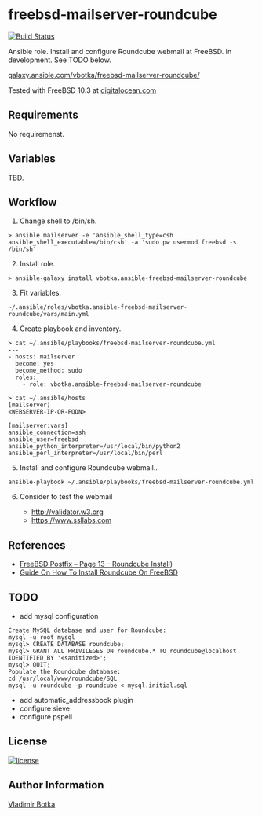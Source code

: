 freebsd-mailserver-roundcube
============================

[![Build Status](https://travis-ci.org/vbotka/ansible-freebsd-mailserver-roundcube.svg?branch=master)](https://travis-ci.org/vbotka/freebsd-mailserver-roundcube)

Ansible role. Install and configure Roundcube webmail at FreeBSD. In development. See TODO below.

[galaxy.ansible.com/vbotka/freebsd-mailserver-roundcube/](https://galaxy.ansible.com/vbotka/freebsd-mailserver-roundcube/)

Tested with FreeBSD 10.3 at [digitalocean.com](https://cloud.digitalocean.com)


Requirements
------------

No requiremenst.


Variables
---------

TBD.



Workflow
--------

1) Change shell to /bin/sh.

```
> ansible mailserver -e 'ansible_shell_type=csh ansible_shell_executable=/bin/csh' -a 'sudo pw usermod freebsd -s /bin/sh'
```

2) Install role.

```
> ansible-galaxy install vbotka.ansible-freebsd-mailserver-roundcube
```

3) Fit variables.

```
~/.ansible/roles/vbotka.ansible-freebsd-mailserver-roundcube/vars/main.yml
```

4) Create playbook and inventory.

```
> cat ~/.ansible/playbooks/freebsd-mailserver-roundcube.yml
---
- hosts: mailserver
  become: yes
  become_method: sudo
  roles:
    - role: vbotka.ansible-freebsd-mailserver-roundcube
```

```
> cat ~/.ansible/hosts
[mailserver]
<WEBSERVER-IP-OR-FQDN>

[mailserver:vars]
ansible_connection=ssh
ansible_user=freebsd
ansible_python_interpreter=/usr/local/bin/python2
ansible_perl_interpreter=/usr/local/bin/perl
```

5) Install and configure Roundcube webmail..

```
ansible-playbook ~/.ansible/playbooks/freebsd-mailserver-roundcube.yml
```

6) Consider to test the webmail

   - http://validator.w3.org
   - https://www.ssllabs.com
		

References
----------

- [FreeBSD Postfix – Page 13 – Roundcube Install](http://www.purplehat.org/?page_id=20))
- [Guide On How To Install Roundcube On FreeBSD](http://www.xfiles.dk/guide-on-how-to-install-roundcube-on-freebsd/)


TODO
----

- add mysql configuration

```
Create MySQL database and user for Roundcube:
mysql -u root mysql
mysql> CREATE DATABASE roundcube;
mysql> GRANT ALL PRIVILEGES ON roundcube.* TO roundcube@localhost IDENTIFIED BY '<sanitized>';
mysql> QUIT;
Populate the Roundcube database:
cd /usr/local/www/roundcube/SQL
mysql -u roundcube -p roundcube < mysql.initial.sql
```

- add automatic_addressbook plugin
- configure sieve
- configure pspell


License
-------

[![license](https://img.shields.io/badge/license-BSD-red.svg)](https://www.freebsd.org/doc/en/articles/bsdl-gpl/article.html)


Author Information
------------------

[Vladimir Botka](https://botka.link)
